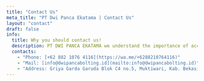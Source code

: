 ```yaml
---
title: "Contact Us"
meta_title: "PT Dwi Panca Ekatama | Contact Us"
layout: "contact"
draft: false
info: 
  title: Why you should contact us!
  description: PT DWI PANCA EKATAMA we understand the importance of accurate and reliable bolting and hydraulic torque techniques. Whether you are dealing with heavy machinery, pipelines, or industrial equipment, we have the expertise to handle any project.
  contacts: 
    - "Phone: [+62 882 1076 4116](https://wa.me/+6288210764116)"
    - "Mail: [info@dwipancabolting.id](mailto:info@dwipancabolting.id)"
    - "Address: Griya Garda Garuda Blok C4 no.5, Muktiwari, Kab. Bekasi, Jawa Barat, Indonesia"
---
```

